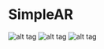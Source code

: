 SimpleAR
========

![alt tag](https://raw.github.com/myaged/SimpleAR/blob/master/images/1.png)
![alt tag](https://raw.github.com/myaged/SimpleAR/blob/master/images/2.png)
![alt tag](https://raw.github.com/myaged/SimpleAR/blob/master/images/3.png)
